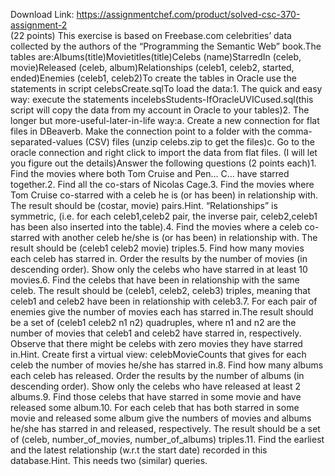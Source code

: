 Download Link: https://assignmentchef.com/product/solved-csc-370-assignment-2
<br>
(22 points) This exercise is based on Freebase.com celebrities’ data collected by the authors of the “Programming the Semantic Web” book.The tables are:Albums(title)Movietitles(title)Celebs (name)StarredIn (celeb, movie)Released (celeb, album)Relationships (celeb1, celeb2, started, ended)Enemies (celeb1, celeb2)To create the tables in Oracle use the statements in script celebsCreate.sqlTo load the data:1. The quick and easy way: execute the statements incelebsStudents-IfOracleUVICused.sql(this script will copy the data from my account in Oracle to your tables)2. The longer but more-useful-later-in-life way:a. Create a new connection for flat files in DBeaverb. Make the connection point to a folder with the comma-separated-values (CSV) files (unzip celebs.zip to get the files)c. Go to the oracle connection and right click to import the data from flat files. (I will let you figure out the details)Answer the following questions (2 points each)1. Find the movies where both Tom Cruise and Pen… C… have starred together.2. Find all the co-stars of Nicolas Cage.3. Find the movies where Tom Cruise co-starred with a celeb he is (or has been) in relationship with. The result should be (costar, movie) pairs.Hint. “Relationships” is symmetric, (i.e. for each celeb1,celeb2 pair, the inverse pair, celeb2,celeb1 has been also inserted into the table).4. Find the movies where a celeb co-starred with another celeb he/she is (or has been) in relationship with. The result should be (celeb1 celeb2 movie) triples.5. Find how many movies each celeb has starred in. Order the results by the number of movies (in descending order). Show only the celebs who have starred in at least 10 movies.6. Find the celebs that have been in relationship with the same celeb. The result should be (celeb1, celeb2, celeb3) triples, meaning that celeb1 and celeb2 have been in relationship with celeb3.7. For each pair of enemies give the number of movies each has starred in.The result should be a set of (celeb1 celeb2 n1 n2) quadruples, where n1 and n2 are the number of movies that celeb1 and celeb2 have starred in, respectively. Observe that there might be celebs with zero movies they have starred in.Hint. Create first a virtual view: celebMovieCounts that gives for each celeb the number of movies he/she has starred in.8. Find how many albums each celeb has released. Order the results by the number of albums (in descending order). Show only the celebs who have released at least 2 albums.9. Find those celebs that have starred in some movie and have released some album.10. For each celeb that has both starred in some movie and released some album give the numbers of movies and albums he/she has starred in and released, respectively. The result should be a set of (celeb, number_of_movies, number_of_albums) triples.11. Find the earliest and the latest relationship (w.r.t the start date) recorded in this database.Hint. This needs two (similar) queries.